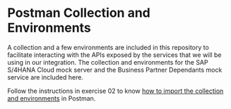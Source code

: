# Postman Collection and Environments

A collection and a few environments are included in this repository to facilitate interacting with the APIs exposed by the services that we will be using in our integration. The collection and environments for the SAP S/4HANA Cloud mock server and the Business Partner Dependants mock service are included here.

Follow the instructions in exercise 02 to know [how to import the collection and environments](../../exercises/02-exploring-the-mock-services/README.md#importing-collections-and-environments-of-the-mock-services) in Postman.
